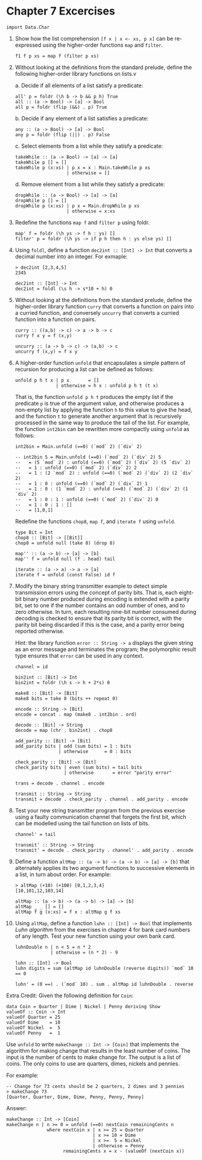 Chapter 7 Excercises
===================

~~~ {.haskell}
import Data.Char
~~~

1. Show how the list comprehension `[f x | x <- xs, p x]` can be re-expressed using the higher-order functions `map` and `filter`.

    ~~~ {.haskell}
    f1 f p xs = map f (filter p xs)
    ~~~
2. Without looking at the definitions from the standard prelude, define the following higher-order library functions on lists.v

    a. Decide if all elements of a list satisfy a predicate:

    ~~~ {.haskell}
    all' p = foldr (\h b -> b && p h) True
    all :: (a -> Bool) -> [a] -> Bool
    all p = foldr (flip (&&) . p) True
    ~~~
    b. Decide if any element of a list satisfies a predicate:

    ~~~ {.haskell}
    any :: (a -> Bool) -> [a] -> Bool
    any p = foldr (flip (||) . p) False
    ~~~
    c. Select elements from a list while they satisfy a predicate:

    ~~~ {.haskell}
    takeWhile :: (a -> Bool) -> [a] -> [a]
    takeWhile p [] = []
    takeWhile p (x:xs) | p x = x : Main.takeWhile p xs
                       | otherwise = []
    ~~~
    d. Remove element from a list while they satisfy a predicate:

    ~~~ {.haskell}
    dropWhile :: (a -> Bool) -> [a] -> [a]
    dropWhile p [] = []
    dropWhile p (x:xs) | p x = Main.dropWhile p xs
                       | otherwise = x:xs
    ~~~

3. Redefine the functions `map f` and `filter p` using foldr.

    ~~~ {.haskell}
    map' f = foldr (\h ys -> f h : ys) []
    filter' p = foldr (\h ys -> if p h then h : ys else ys) []
    ~~~

4. Using `foldl`, define a function `dec2int :: [Int] -> Int` that converts a decimal number into an integer. For exmaple:

    ~~~ 
    > dec2int [2,3,4,5]
    2345
    ~~~

    ~~~ {.haskell}
    dec2int :: [Int] -> Int
    dec2int = foldl (\s h -> s*10 + h) 0
    ~~~

5. Without looking at the definitions from the standard prelude, define the higher-order library function `curry` that converts a function on pairs into a curried function, and conversely `uncurry` that converts a curried function into a function on pairs.

    ~~~ {.haskell}
    curry :: ((a,b) -> c) -> a -> b -> c
    curry f x y = f (x,y)

    uncurry :: (a -> b -> c) -> (a,b) -> c
    uncurry f (x,y) = f x y
    ~~~

6. A higher-order function `unfold` that encapsulates a simple pattern of recursion for producing a list can be defined as follows:

    ~~~ {.haskell}
    unfold p h t x | p x       = []
                   | otherwise = h x : unfold p h t (t x)
    ~~~

    That is, the function `unfold p h t` produces the empty list if the predicate `p` is true of the argument value, and otherwise produces a non-empty list by applying the function `h` to this value to give the head, and the function `t` to generate another argument that is recursively processed in the same way to produce the tail of the list. For example, the function `int2bin` can be rewritten more compactly using `unfold` as follows:

    ~~~ {.haskell}
    int2bin = Main.unfold (==0) (`mod` 2) (`div` 2)
    
    -- int2bin 5 = Main.unfold (==0) (`mod` 2) (`div` 2) 5
    --   = (5 `mod` 2) : unfold (==0) (`mod` 2) (`div` 2) (5 `div` 2)
    --   = 1 : unfold (==0) (`mod` 2) (`div` 2) 2
    --   = 1 : (2 `mod` 2) : unfold (==0) (`mod` 2) (`div` 2) (2 `div` 2)
    --   = 1 : 0 : unfold (==0) (`mod` 2) (`div` 2) 1
    --   = 1 : 0 : (1 `mod` 2) : unfold (==0) (`mod` 2) (`div` 2) (1 `div` 2)
    --   = 1 : 0 : 1 : unfold (==0) (`mod` 2) (`div` 2) 0
    --   = 1 : 0 : 1 : []
    --   = [1,0,1]
    ~~~

    Redefine the functions `chop8`, `map f`, and `iterate f` using `unfold`.

    ~~~ {.haskell}
    type Bit = Int
    chop8 :: [Bit] -> [[Bit]]
    chop8 = unfold null (take 8) (drop 8)

    map'' :: (a -> b) -> [a] -> [b]
    map'' f = unfold null (f . head) tail

    iterate :: (a -> a) -> a -> [a]
    iterate f = unfold (const False) id f
    ~~~

7. Modify the binary string transmitter example to detect simple transmission errors using the concept of parity bits. That is, each eight-bit binary number produced during encoding is extended with a parity bit, set to one if the number contains an odd number of ones, and to zero otherwise. In turn, each resulting nine-bit number consumed during decoding is checked to ensure that its parity bit is correct, with the parity bit being discarded if this is the case, and a parity error being reported otherwise. 

    Hint: the library function `error :: String -> a` displays the given string as an error message and terminates the program; the polymorphic result type ensures that `error` can be used in any context.

    ~~~ {.haskell}
    channel = id

    bin2int :: [Bit] -> Int
    bin2int = foldr (\h s -> h + 2*s) 0

    make8 :: [Bit] -> [Bit]
    make8 bits = take 8 (bits ++ repeat 0)

    encode :: String -> [Bit]
    encode = concat . map (make8 . int2bin . ord)

    decode :: [Bit] -> String
    decode = map (chr . bin2int) . chop8

    add_parity :: [Bit] -> [Bit]
    add_parity bits | odd (sum bits) = 1 : bits
                    | otherwise      = 0 : bits
    
    check_parity :: [Bit] -> [Bit]
    check_parity bits | even (sum bits) = tail bits
                      | otherwise       = error "parity error"

    trans = decode . channel . encode

    transmit :: String -> String
    transmit = decode . check_parity . channel . add_parity . encode

    ~~~

8. Test your new string transmitter program from the previous exercise using a faulty communication channel that forgets the first bit, which can be modelled using the tail function on lists of bits. 

    ~~~ {.haskell}
    channel' = tail

    transmit' :: String -> String
    transmit' = decode . check_parity . channel' . add_parity . encode
    ~~~

9. Define a function `altMap :: (a -> b) -> (a -> b) -> [a] -> [b]` that alternately applies its two argument functions to successive elements in a list, in turn about order. For example:

    ~~~
    > altMap (+10) (+100) [0,1,2,3,4]
    [10,101,12,103,14]
    ~~~

    ~~~ {.haskell}
    altMap :: (a -> b) -> (a -> b) -> [a] -> [b]
    altMap _ _ [] = []
    altMap f g (x:xs) = f x : altMap g f xs
    ~~~

10. Using `altMap`, define a function `luhn :: [Int] -> Bool` that implements *Luhn algorithm* from the exercises in chapter 4 for bank card numbers of any length. Test your new function using your own bank card.

    ~~~ {.haskell}
    luhnDouble n | n < 5 = n * 2
                 | otherwise = (n * 2) - 9

    luhn :: [Int] -> Bool
    luhn digits = sum (altMap id luhnDouble (reverse digits)) `mod` 10 == 0

    luhn' = (0 ==) . (`mod` 10) . sum . altMap id luhnDouble . reverse
    ~~~


Extra Credit: Given the following definition for `Coin`:

~~~ {.haskell}
data Coin = Quarter | Dime | Nickel | Penny deriving Show
valueOf :: Coin -> Int
valueOf Quarter = 25
valueOf Dime    = 10
valueOf Nickel  =  5
valueOf Penny   =  1
~~~

Use `unfold` to write `makeChange :: Int -> [Coin]` that implements the
algorithm for making change that results in the least number of coins. The
input is the number of cents to make change for. The output is a list of coins.
The only coins to use are quarters, dimes, nickels and pennies.

For example: 

~~~
-- Change for 73 cents should be 2 quarters, 2 dimes and 3 pennies
> makeChange 73
[Quarter, Quarter, Dime, Dime, Penny, Penny, Penny]
~~~

Answer:

~~~ {.haskell}
makeChange :: Int -> [Coin]
makeChange n | n >= 0 = unfold (==0) nextCoin remainingCents n
               where nextCoin x | x >= 25 = Quarter
                                | x >= 10 = Dime
                                | x >=  5 = Nickel
                                | otherwise = Penny
                     remainingCents x = x - (valueOf (nextCoin x))
~~~
